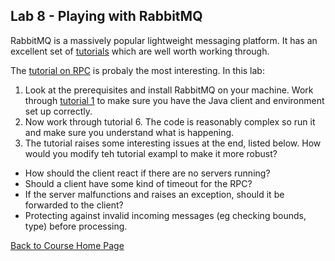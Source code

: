 ## Lab 8 - Playing with RabbitMQ

RabbitMQ is a massively popular lightweight messaging platform. It has an excellent set of [tutorials](https://www.rabbitmq.com/tutorials/) which are well worth working through.

The [tutorial on RPC](https://www.rabbitmq.com/tutorials/tutorial-six-java.html) is probaly the most interesting. In this lab:

1. Look at the prerequisites and install RabbitMQ on your machine. Work through [tutorial 1](https://www.rabbitmq.com/tutorials/tutorial-one-java.html) to make sure you have the Java client and environment set up correctly. 
1. Now work through tutorial 6. The code is reasonably complex so run it and make sure you understand what is happening.
1. The tutorial raises some interesting issues at the end, listed below. How would you modify teh tutorial exampl to make it more robust?
  - How should the client react if there are no servers running?
  - Should a client have some kind of timeout for the RPC?
  - If the server malfunctions and raises an exception, should it be forwarded to the client?
  - Protecting against invalid incoming messages (eg checking bounds, type) before processing.
  
  [Back to Course Home Page](https://gortonator.github.io/bsds-6650/)
